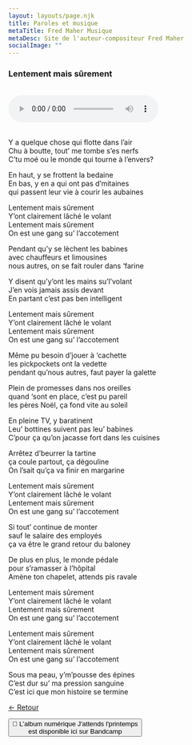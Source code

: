 ```yaml
---
layout: layouts/page.njk
title: Paroles et musique
metaTitle: Fred Maher Musique
metaDesc: Site de l'auteur-compositeur Fred Maher
socialImage: ""
---
```

<style>
*:focus {
    outline: none;
}
</style>

  ### Lentement mais sûrement
 <br> 
<audio controls>
  <source src="https://fredmahermusique.com/mp3/lentement-mais-surement.ogg" type="audio/ogg">
  <source src="https://fredmahermusique.com/mp3/lentement-mais-surement.mp3" type="audio/mpeg">
Your browser does not support the audio element.
</audio>
<br>
<br>     


Y a quelque chose qui flotte dans l’air<br>
Chu à boutte, tout’ me tombe s’es nerfs<br>
C’tu moé ou le monde qui tourne à l’envers?

En haut, y se frottent la bedaine<br>
En bas, y en a qui ont pas d’mitaines<br>
qui passent leur vie à courir les aubaines

Lentement mais sûrement<br>
Y’ont clairement lâché le volant<br>
Lentement mais sûrement<br>
On est une gang su’ l’accotement

Pendant qu’y se lèchent les babines<br>
avec chauffeurs et limousines<br>
nous autres, on se fait rouler dans ‘farine

Y disent qu’y’ont les mains su’l’volant<br>
J’en vois jamais assis devant<br>
En partant c’est pas ben intelligent

Lentement mais sûrement<br>
Y’ont clairement lâché le volant<br>
Lentement mais sûrement<br>
On est une gang su’ l’accotement

Même pu besoin d’jouer à ‘cachette<br>
les pickpockets ont la vedette<br>
pendant qu’nous autres, faut payer la galette

Plein de promesses dans nos oreilles<br>
quand ‘sont en place, c’est pu pareil<br>
les pères Noël, ça fond vite au soleil

En pleine TV, y baratinent<br>
Leu’ bottines suivent pas leu’ babines<br>
C’pour ça qu’on jacasse fort dans les cuisines

Arrêtez d’beurrer la tartine<br>
ça coule partout, ça dégouline<br>
On l’sait qu’ça va finir en margarine

Lentement mais sûrement<br>
Y’ont clairement lâché le volant<br>
Lentement mais sûrement<br>
On est une gang su’ l’accotement

Si tout’ continue de monter<br>
sauf le salaire des employés<br>
ça va être le grand retour du baloney

De plus en plus, le monde pédale<br>
pour s’ramasser à l’hôpital<br>
Amène ton chapelet, attends pis ravale

Lentement mais sûrement<br>
Y’ont clairement lâché le volant<br>
Lentement mais sûrement<br>
On est une gang su’ l’accotement

Lentement mais sûrement<br>
Y’ont clairement lâché le volant<br>
Lentement mais sûrement<br>
On est une gang su’ l’accotement

Sous ma peau, y’m’pousse des épines<br>
C’est dur su’ ma pression sanguine<br>
C’est ici que mon histoire se termine







[&larr; Retour](/j-attends-l-printemps/index.html#heading-paroles-et-musique) 

<a href="https://fredmahermusique.bandcamp.com"><button class="[ button ] [ font-base text-base weight-bold ]">
          🌱 L'album numérique J'attends l'printemps  <br>est disponible ici sur Bandcamp
        </button></a>